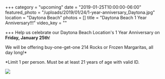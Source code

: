 +++
category = "upcoming"
date = "2019-01-25T10:00:00-06:00"
featured_photo = "/uploads/2019/01/24/1-year-anniversary_Daytona.jpg"
location = "Daytona Beach"
photos = []
title = "Daytona Beach 1 Year Anniversary!!!"
video_key = ""

+++
Help us celebrate our Daytona Beach Location's 1 Year Anniversary on **Friday, January 25th**!

We will be offering buy-one-get-one 214 Rocks or Frozen Margaritas, all day long!*

\*Limit 1 per person. Must be at least 21 years of age with valid ID.

![](/uploads/2019/01/24/1-year-anniversary_Daytona.jpg)